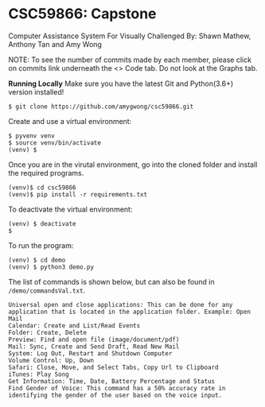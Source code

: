 # CSC59866: Capstone 
Computer Assistance System For Visually Challenged 
By: Shawn Mathew, Anthony Tan and Amy Wong

NOTE: To see the number of commits made by each member, please click on commits link underneath the <> Code tab. Do not look at the Graphs tab.

**Running Locally**
Make sure you have the latest Git and Python(3.6+) version installed!

`$ git clone https://github.com/amygwong/csc59866.git`

Create and use a virtual environment:
```
$ pyvenv venv
$ source venv/bin/activate
(venv) $
```
Once you are in the virutal environment, go into the cloned folder and install the required programs.
```
(venv)$ cd csc59866
(venv)$ pip install -r requirements.txt
```
To deactivate the virtual environment:
```
(venv) $ deactivate
$
```
To run the program:
```
(venv) $ cd demo
(venv) $ python3 demo.py
```
The list of commands is shown below, but can also be found in `/demo/commandsVal.txt`.

```
Universal open and close applications: This can be done for any application that is located in the application folder. Example: Open Mail
Calendar: Create and List/Read Events
Folder: Create, Delete
Preview: Find and open file (image/document/pdf)
Mail: Sync, Create and Send Draft, Read New Mail
System: Log Out, Restart and Shutdown Computer
Volume Control: Up, Down
Safari: Close, Move, and Select Tabs, Copy Url to Clipboard
iTunes: Play Song
Get Information: Time, Date, Battery Percentage and Status
Find Gender of Voice: This command has a 50% accuracy rate in identifying the gender of the user based on the voice input.
```
